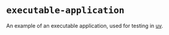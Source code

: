 # `executable-application`

An example of an executable application, used for testing in [uv](https://github.com/astral-sh/uv).
